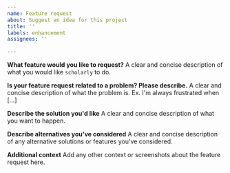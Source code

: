 ```yaml
---
name: Feature request
about: Suggest an idea for this project
title: ''
labels: enhancement
assignees: ''

---
```


**What feature would you like to request?**
A clear and concise description of what you would like `scholarly` to do.

**Is your feature request related to a problem? Please describe.**
A clear and concise description of what the problem is. Ex. I'm always frustrated when [...]

**Describe the solution you'd like**
A clear and concise description of what you want to happen.

**Describe alternatives you've considered**
A clear and concise description of any alternative solutions or features you've considered.

**Additional context**
Add any other context or screenshots about the feature request here.
